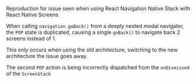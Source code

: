 Reproduction for issue seen when using React Navigation Native Stack with React Native Screens

When calling `navigation.goBack()` from a deeply nested modal navigator, the `POP` state is duplicated, causing a single `goBack()` to navigate back 2 screens instead of 1.

This only occurs when using the old architecture, switching to the new architecture the issue goes away.

The second `POP` action is being incorrectly dispatched from the `onDismissed` of the `ScreenStack`
